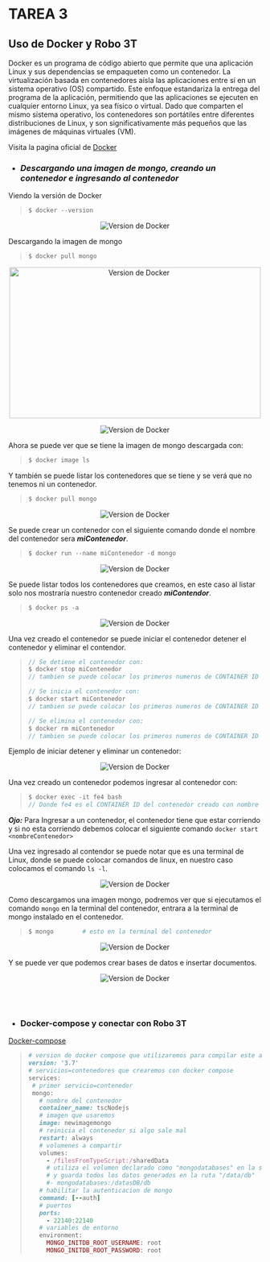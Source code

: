 # TAREA 3

## Uso de Docker y Robo 3T

Docker es un programa de código abierto que permite que una aplicación Linux y sus dependencias se empaqueten como un contenedor. La virtualización basada en contenedores aísla las aplicaciones entre sí en un sistema operativo (OS) compartido. Este enfoque estandariza la entrega del programa de la aplicación, permitiendo que las aplicaciones se ejecuten en cualquier entorno Linux, ya sea físico o virtual. Dado que comparten el mismo sistema operativo, los contenedores son portátiles entre diferentes distribuciones de Linux, y son significativamente más pequeños que las imágenes de máquinas virtuales (VM).

Visita la pagina oficial de [Docker](https://www.docker.com/)

- ### _Descargando una imagen de mongo, creando un contenedor e ingresando al contenedor_ ###

Viendo la versión de Docker

>```javascript
>$ docker --version
>```

<p align="center">
  <img src="descargarIMGcrearConten/1.png" title="Version de Docker">
</p>

Descargando la imagen de mongo

>```javascript
>$ docker pull mongo
>```

<p align="center">
  <img src="descargarIMGcrearConten/2.png" title="Version de Docker" width="500" height="300">
</p>

<p align="center">
  <img src="descargarIMGcrearConten/3.png" title="Version de Docker">
</p>

Ahora se puede ver que se tiene la imagen de mongo descargada con:

>```javascript
>$ docker image ls
>```

Y también se puede listar los contenedores que se tiene y se verá que no tenemos ni un contenedor.

>```javascript
>$ docker pull mongo
>```

<p align="center">
  <img src="descargarIMGcrearConten/4.png" title="Version de Docker">
</p>

Se puede crear un contenedor con el siguiente comando donde el nombre del contenedor sera **_miContenedor_**.

>```javascript
>$ docker run --name miContenedor -d mongo
>```

<p align="center">
  <img src="descargarIMGcrearConten/5.png" title="Version de Docker">
</p>

Se puede listar todos los contenedores que creamos, en este caso al listar solo nos mostraría nuestro contenedor creado **_miContendor_**.

>```javascript
>$ docker ps -a
>```

<p align="center">
  <img src="descargarIMGcrearConten/6.png" title="Version de Docker">
</p>

Una vez creado el contenedor se puede iniciar el contenedor detener el contenedor y eliminar el contendor.

>```javascript
>// Se detiene el contenedor con:
>$ docker stop miContenedor
>// tambien se puede colocar los primeros numeros de CONTAINER ID del contenedor (docker stop 923)
>```
>```javascript
>// Se inicia el contenedor con:
>$ docker start miContenedor    
>// tambien se puede colocar los primeros numeros de CONTAINER ID del contenedor (docker start 923)
>```
>```javascript
>// Se elimina el contenedor con:
>$ docker rm miContenedor       
>// tambien se puede colocar los primeros numeros de CONTAINER ID del contenedor (docker rm 923)
>```

Ejemplo de iniciar detener y eliminar un contenedor:

<p align="center">
  <img src="descargarIMGcrearConten/7.png" title="Version de Docker">
</p>

Una vez creado un contenedor podemos ingresar al contenedor con:

>```javascript
>$ docker exec -it fe4 bash
>// Donde fe4 es el CONTAINER ID del contenedor creado con nombre "miContenedor"
>```

***Ojo:*** Para Ingresar a un contenedor, el contenedor tiene que estar corriendo y si no esta corriendo debemos colocar el siguiente comando `docker start <nombreContenedor>` 

Una vez ingresado al contendor se puede notar que es una terminal de Linux, donde se puede colocar comandos de linux, en nuestro caso colocamos el comando `ls -l`.


<p align="center">
  <img src="descargarIMGcrearConten/8.png" title="Version de Docker">
</p>

Como descargamos una imagen mongo, podremos ver que si ejecutamos el comando `mongo` en la terminal del contenedor, entrara a la terminal de mongo instalado en el contenedor.

>```ruby
>$ mongo        # esto en la terminal del contenedor
>```

<p align="center">
  <img src="descargarIMGcrearConten/9.png" title="Version de Docker">
</p>

Y se puede ver que podemos crear bases de datos e insertar documentos.

<p align="center">
  <img src="descargarIMGcrearConten/10.png" title="Version de Docker">
</p>

<br>
<br>

- ### Docker-compose y conectar con Robo 3T ###

[Docker-compose](https://docs.docker.com/compose/)

>```ruby
># version de docker compose que utilizaremos para compilar este archivo
>version: '3.7'
># servicios=contenedores que crearemos con docker compose
>services:
>  # primer servicio=contenedor
>  mongo:
>    # nombre del contenedor
>    container_name: tscNodejs
>    # imagen que usaremos
>    image: newimagemongo
>    # reinicia el contenedor si algo sale mal
>    restart: always
>    # volumenes a compartir
>    volumes:
>      - /filesFromTypeScript:/sharedData
>      # utiliza el volumen declarado como "mongodatabases" en la seccion de volumes
>      # y guarda todos los datos generados en la ruta "/data/db"
>      #- mongodatabases:/datasDB/db
>    # habilitar la autenticacion de mongo
>    command: [--auth]
>    # puertos
>    ports:  
>      - 22140:22140
>    # variables de entorno
>    environment:
>      MONGO_INITDB_ROOT_USERNAME: root
>      MONGO_INITDB_ROOT_PASSWORD: root
>```